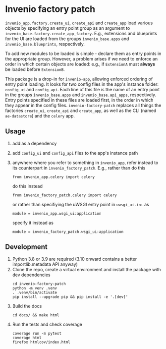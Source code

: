 # Invenio factory patch

`invenio_app.factory.create_ui`, `create_api` and `create_app` load various objects by specifying an entry point group as an argument to `invenio_base.factory.create_app_factory`.
E.g., extensions and blueprints for the UI are loaded from
the groups `invenio_base.apps` and `invenio_base.blueprints`, respectively.

To add new modules to be loaded is simple - declare them as entry points in the appropriate group.  However, a problem arises if we need to enforce an order in which certain objects are loaded: e.g., if `ExtensionA` must 
**always** be loaded before `ExtensionB`.

This package is a drop-in for `invenio-app`, allowing enforced ordering of entry point loading.  It looks for two config files in the app's instance folder:  `config_ui` and `config_api`.  Each line of this
file is the name of an entry point in the groups `invenio_base.apps` and `invenio_base.api_apps`, respectively.  Entry points specified in these files are loaded first, in the order in which they appear in the
config files.  `invenio-factory-patch` replaces all things the factories `create_ui`, `create_api` and `create_app`, as well as the CLI (named `ae-datastore`) and the `celery` app.



## Usage
1. add as a dependency
2. add `config_ui` and `config_api` files to the app's instance path
3. anywhere where you refer to something in `invenio_app`, refer instead to its counterpart in `invenio_factory_patch`.  E.g., rather than do this
   ```
   from invenio_app.celery import celery
   ```
   do this instead

   ```
   from invenio_factory_patch.celery import celery
   ```
   or rather than specifiying the uWSGI entry point in `uwsgi_ui.ini` as

   ```
   module = invenio_app.wsgi_ui:application
   ```
   specify it instead as

   ```
   module = invenio_factory_patch.wsgi_ui:application
   ```

## Development
1. Python 3.8 or 3.9 are required (3.10 onward contains a better importlib.metadata API anyway)
2. Clone the repo, create a virtual environment and install the package with dev dependencies
   ```
   cd invenio-factory-patch
   python -m venv .venv
   . .venv/bin/activate
   pip install --upgrade pip && pip install -e '.[dev]'
   ```
3. Build the docs
   ```
   cd docs/ && make html
   ```
4. Run the tests and check coverage
   ```
   coverage run -m pytest
   coverage html
   firefox htmlcov/index.html
   ```

